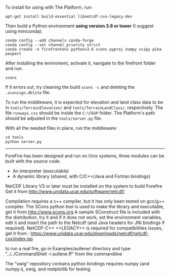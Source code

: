 To install for using with The Platform, run:

```
apt-get install build-essential libnetcdf-cxx-legacy-dev
``` 

Then build a Python environment **using version 3.6 or lower** (I suggest using miniconda):

```
conda config --add channels conda-forge
conda config --set channel_priority strict
conda create -n firefrontenv python=3.6 scons pyproj numpy scipy pika pexpect
```

After installing the enviroment, activate it, navigate to the firefront folder and run:

```
scons
```

If it errors out, try cleaning the build `scons -c` and deleting the `.sconsign.dblite` file.

To run the middleware, it is expected for elevation and land class data to be in `tools/TerrainElevation/` and `tools/TerrainLandClass/`, respectively. The file `runways.csv` should be inside the `C:\FEUP` folder. The Platform's path should be adjusted in the `tools/server.py` file.

With all the needed files in place, run the middleware:

```
cd tools
python server.py
```


---

ForeFire has been designed and run on Unix systems, three modules can be built with the source code.

  - An interpreter (executable)
  - A dynamic library (shared, with C/C++/Java and Fortran bindings)

NetCDF  Library V3 or later must be installed on the system to build Forefire
Get it from http://www.unidata.ucar.edu/software/netcdf/

Compilation requires a c++ compiler, but it has only been tested on gcc/g++ compiler.
The SCons python tool is used to make the library and executable, get it from  http://www.scons.org
A sample SConstruct file is included with the distribution, try it and if it does not work, set the environment variables, edit it and insert the path to the Netcdf (and Java headers for JNI bindings if required).
NetCDF-C++ >>LEGACY<< is required for compatibilities issues, get it from :
https://www.unidata.ucar.edu/downloads/netcdf/netcdf-cxx/index.jsp

to run a real fire, go in Examples/aullene/ directory and  type "../../CommandShell -i aullene.ff" from the commandline

The "swig" repository contains python bindings requires numpy (and numpy.i), swig, and matplotlib for testing. 
